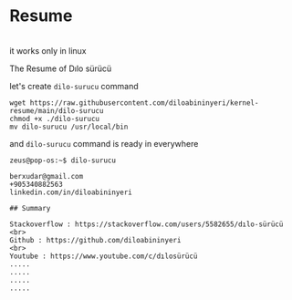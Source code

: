 # Resume
<br>
it works only in linux

<br>

The Resume of Dılo sürücü

let's create ```dilo-surucu``` command
```console
wget https://raw.githubusercontent.com/diloabininyeri/kernel-resume/main/dilo-surucu
chmod +x ./dilo-surucu
mv dilo-surucu /usr/local/bin

```
and ```dilo-surucu``` command is ready in everywhere


```console
zeus@pop-os:~$ dilo-surucu

berxudar@gmail.com 
+905340882563
linkedin.com/in/diloabininyeri

## Summary

Stackoverflow : https://stackoverflow.com/users/5582655/dılo-sürücü
<br>
Github : https://github.com/diloabininyeri
<br>
Youtube : https://www.youtube.com/c/dılosürücü
.....
.....
.....
.....


```
